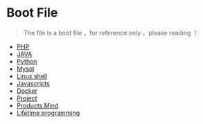 # Boot File

> The file is a boot file ，for reference only ，please reading ！

- [PHP](RyanCode\PHP)
- [JAVA]()
- [Python]()
- [Mysql]()
- [Linux shell]()
- [Javascripts]()
- [Docker]()
- [Project]()
- [Products Mind]()
- [Lifetime programming]()

